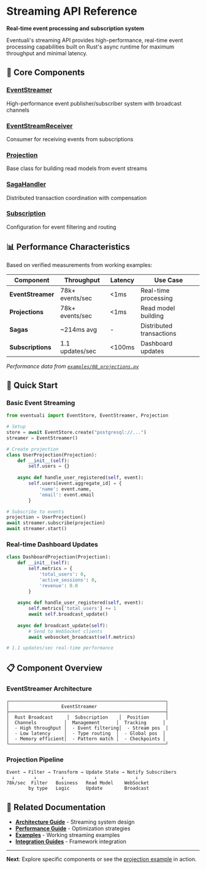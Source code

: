 # Streaming API Reference

**Real-time event processing and subscription system**

Eventuali's streaming API provides high-performance, real-time event processing capabilities built on Rust's async runtime for maximum throughput and minimal latency.

## 🚀 Core Components

### [EventStreamer](event-streamer.md)
High-performance event publisher/subscriber system with broadcast channels

### [EventStreamReceiver](event-stream-receiver.md)  
Consumer for receiving events from subscriptions

### [Projection](projection.md)
Base class for building read models from event streams

### [SagaHandler](saga-handler.md)
Distributed transaction coordination with compensation

### [Subscription](subscription.md)
Configuration for event filtering and routing

## 📊 Performance Characteristics

Based on verified measurements from working examples:

| Component | Throughput | Latency | Use Case |
|-----------|------------|---------|----------|
| **EventStreamer** | 78k+ events/sec | <1ms | Real-time processing |
| **Projections** | 78k+ events/sec | <1ms | Read model building |
| **Sagas** | ~214ms avg | - | Distributed transactions |
| **Subscriptions** | 1.1 updates/sec | <100ms | Dashboard updates |

*Performance data from [`examples/08_projections.py`](../../../examples/08_projections.py)*

## 🔄 Quick Start

### Basic Event Streaming

```python
from eventuali import EventStore, EventStreamer, Projection

# Setup
store = await EventStore.create("postgresql://...")
streamer = EventStreamer()

# Create projection
class UserProjection(Projection):
    def __init__(self):
        self.users = {}
    
    async def handle_user_registered(self, event):
        self.users[event.aggregate_id] = {
            'name': event.name,
            'email': event.email
        }

# Subscribe to events
projection = UserProjection()
await streamer.subscribe(projection)
await streamer.start()
```

### Real-time Dashboard Updates

```python
class DashboardProjection(Projection):
    def __init__(self):
        self.metrics = {
            'total_users': 0,
            'active_sessions': 0,
            'revenue': 0.0
        }
    
    async def handle_user_registered(self, event):
        self.metrics['total_users'] += 1
        await self.broadcast_update()
    
    async def broadcast_update(self):
        # Send to WebSocket clients
        await websocket_broadcast(self.metrics)

# 1.1 updates/sec real-time performance
```

## 📋 Component Overview

### EventStreamer Architecture

```
┌─────────────────────────────────────────────────────────┐
│                   EventStreamer                         │
├─────────────────────────────────────────────────────────┤
│  Rust Broadcast     │  Subscription    │  Position      │
│  Channels          │  Management      │  Tracking      │
│  - High throughput │  - Event filtering│  - Stream pos  │
│  - Low latency     │  - Type routing  │  - Global pos  │
│  - Memory efficient│  - Pattern match │  - Checkpoints │
└─────────────────────────────────────────────────────────┘
```

### Projection Pipeline

```
Event → Filter → Transform → Update State → Notify Subscribers
  ↓       ↓         ↓           ↓              ↓
78k/sec  Filter   Business   Read Model    WebSocket
        by type   Logic      Update        Broadcast
```

## 🔗 Related Documentation

- **[Architecture Guide](../../architecture/README.md)** - Streaming system design
- **[Performance Guide](../../performance/README.md)** - Optimization strategies
- **[Examples](../../../examples/08_projections.py)** - Working streaming examples
- **[Integration Guides](../../guides/README.md)** - Framework integration

---

**Next**: Explore specific components or see the [projection example](../../../examples/08_projections.py) in action.